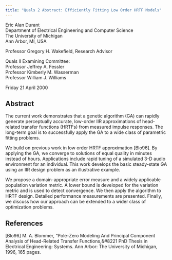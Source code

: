 ```yaml
---
title: "Quals 2 Abstract: Efficiently Fitting Low Order HRTF Models"
---
```


Eric Alan Durant<br/>
Department of Electrical Engineering and Computer Science<br/>
The University of Michigan<br/>
Ann Arbor, MI, USA

Professor Gregory H. Wakefield, Research Advisor

Quals II Examining Committee:<br/>
Professor Jeffrey A. Fessler<br/>
Professor Kimberly M. Wasserman<br/>
Professor William J. Williams

Friday 21 April 2000

## Abstract

The current work demonstrates that a genetic algorithm (GA) can rapidly generate perceptually accurate, low-order IIR approximations of head-related transfer functions (HRTFs) from measured impulse responses. The long-term goal is to successfully apply the GA to a wide class of parametric fitting problems.

We build on previous work in low order HRTF approximation \[Blo96\]. By applying the GA, we converge to solutions of equal quality in minutes instead of hours. Applications include rapid tuning of a simulated 3-D audio environment for an individual. This work develops the basic steady-state GA using an IIR design problem as an illustrative example.

We propose a domain-appropriate error measure and a widely applicable population variation metric. A lower bound is developed for the variation metric and is used to detect convergence. We then apply the algorithm to HRTF design. Detailed performance measurements are presented. Finally, we discuss how our approach can be extended to a wider class of optimization problems.

## References

\[Blo96\] M. A. Blommer, &#8220;Pole-Zero Modeling And Principal Component Analysis of Head-Related Transfer Functions,&#8221 PhD Thesis in Electrical Engineering: Systems. Ann Arbor: The University of Michigan, 1996, 165 pages.
